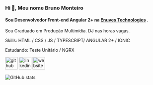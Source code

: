 ### Hi 👋, Meu nome Bruno Monteiro
#### Sou Desenvolvedor Front-end Angular 2+ na [Enuves Technologies](https://www.enuves.com/) .
Sou Graduado em Produção Multimídia. DJ nas horas vagas.

Skills:  HTML / CSS / JS / TYPESCRIPT/ ANGULAR 2+ / IONIC

Estudando: Teste Unitário / NGRX

[<img src='https://cdn.jsdelivr.net/npm/simple-icons@3.0.1/icons/github.svg' alt='github' height='40'>](https://github.com/djbrunomonteiro)  [<img src='https://cdn.jsdelivr.net/npm/simple-icons@3.0.1/icons/linkedin.svg' alt='linkedin' height='40'>](https://www.linkedin.com/in/https://www.linkedin.com/in/kelvinbrunomonteiro//)  [<img src='https://cdn.jsdelivr.net/npm/simple-icons@3.0.1/icons/icloud.svg' alt='website' height='40'>](http://djbrunomonteiro.com.br/)  

![GitHub stats](https://github-readme-stats.vercel.app/api?username=djbrunomonteiro&show_icons=true&count_private=true)  

